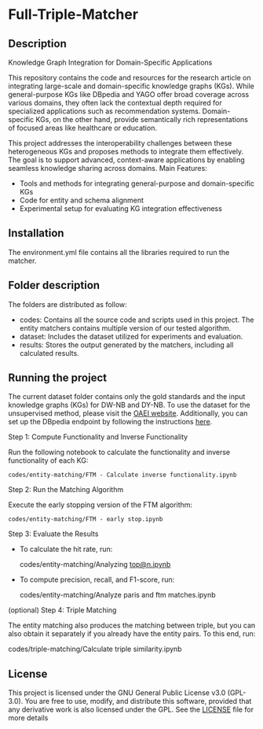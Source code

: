 # Full-Triple-Matcher

## Description
Knowledge Graph Integration for Domain-Specific Applications

This repository contains the code and resources for the research article on integrating large-scale and domain-specific knowledge graphs (KGs). While general-purpose KGs like DBpedia and YAGO offer broad coverage across various domains, they often lack the contextual depth required for specialized applications such as recommendation systems. Domain-specific KGs, on the other hand, provide semantically rich representations of focused areas like healthcare or education.

This project addresses the interoperability challenges between these heterogeneous KGs and proposes methods to integrate them effectively. The goal is to support advanced, context-aware applications by enabling seamless knowledge sharing across domains.
Main Features:

-	Tools and methods for integrating general-purpose and domain-specific KGs
-	Code for entity and schema alignment
- Experimental setup for evaluating KG integration effectiveness

## Installation

The environment.yml file contains all the libraries required to run the matcher.

## Folder description
The folders are distributed as follow:

-   codes: Contains all the source code and scripts used in this project. The entity matchers contains multiple version of our tested algorithm.
-   dataset: Includes the dataset utilized for experiments and evaluation.
-   results: Stores the output generated by the matchers, including all calculated results.

## Running the project

The current dataset folder contains only the gold standards and the input knowledge graphs (KGs) for DW-NB and DY-NB. To use the dataset for the unsupervised method, please visit the [OAEI website](https://oaei.ontologymatching.org). Additionally, you can set up the DBpedia endpoint by following the instructions [here](https://github.com/dbpedia/virtuoso-sparql-endpoint-quickstart).

Step 1: Compute Functionality and Inverse Functionality

Run the following notebook to calculate the functionality and inverse functionality of each KG:

    codes/entity-matching/FTM - Calculate inverse functionality.ipynb

Step 2: Run the Matching Algorithm

Execute the early stopping version of the FTM algorithm:

    codes/entity-matching/FTM - early stop.ipynb

Step 3: Evaluate the Results

- To calculate the hit rate, run:

    codes/entity-matching/Analyzing top@n.ipynb

- To compute precision, recall, and F1-score, run:

    codes/entity-matching/Analyze paris and ftm matches.ipynb

(optional) Step 4: Triple Matching

The entity matching also produces the matching between triple, but you can also obtain it separately if you already have the entity pairs. To this end, run:

codes/triple-matching/Calculate triple similarity.ipynb

## License

This project is licensed under the GNU General Public License v3.0 (GPL-3.0).
You are free to use, modify, and distribute this software, provided that any derivative work is also licensed under the GPL.
See the [LICENSE](https://www.gnu.org/licenses/gpl-3.0.en.html) file for more details